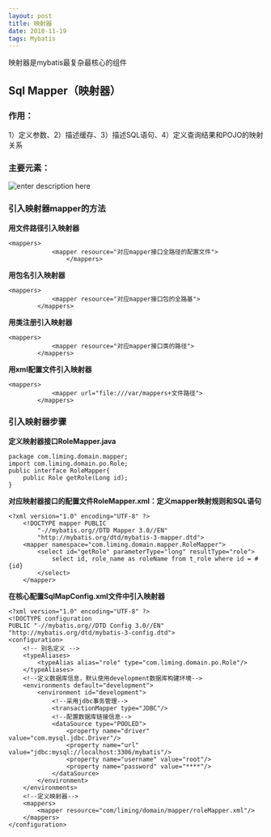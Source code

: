 ```yaml
--- 
layout: post
title: 映射器
date: 2018-11-19
tags: Mybatis
---
```

映射器是mybatis最复杂最核心的组件
## **Sql Mapper（映射器）**
### **作用：**  
1）定义参数、2）描述缓存、3）描述SQL语句、4）定义查询结果和POJO的映射关系  
### **主要元素：** 
![enter description
here](https://viabcde.github.io/images/2018-10-10/2018101028.png) 
###  **引入映射器mapper的方法**  
**用文件路径引入映射器**                           		
``` 
<mappers>
			<mapper resource="对应mapper接口全路径的配置文件">
                </mappers>
```

**用包名引入映射器**                           
``` 
<mappers>
			<mapper resource="对应mapper接口包的全路基">
		</mappers>
```

**用类注册引入映射器**                          
``` 
<mappers>
			<mapper resource="对应mapper接口类的路径">
		</mappers>
```

**用xml配置文件引入映射器**                          
``` 
<mappers>
			<mapper url="file:///var/mappers+文件路径">
		</mappers>
```

### **引入映射器步骤**

**定义映射器接口RoleMapper.java**                      

``` 
package com.liming.domain.mapper;
import com.liming.domain.po.Role;
public interface RoleMapper{
	public Role getRole(Long id);
}
```

 **对应映射器接口的配置文件RoleMapper.xml：定义mapper映射规则和SQL语句**

``` 
<?xml version="1.0" encoding="UTF-8" ?>  
    <!DOCTYPE mapper PUBLIC   
        "-//mybatis.org//DTD Mapper 3.0//EN"  
        "http://mybatis.org/dtd/mybatis-3-mapper.dtd">  
    <mapper namespace="com.liming.domain.mapper.RoleMapper">  
        <select id="getRole" parameterType="long" resultType="role">  
            select id, role_name as roleName from t_role where id = #{id} 
        </select>  
    </mapper>  
```
**在核心配置SqlMapConfig.xml文件中引入映射器**

``` 
<?xml version="1.0" encoding="UTF-8" ?>
<!DOCTYPE configuration
PUBLIC "-//mybatis.org//DTD Config 3.0//EN"
"http://mybatis.org/dtd/mybatis-3-config.dtd">
<configuration>	
	<!-- 别名定义 -->
	<typeAliases>
		<typeAlias alias="role" type="com.liming.domain.po.Role"/>
	</typeAliases>
	<!--定义数据库信息，默认使用development数据库构建环境-->
	<environments default="development">
		<environment id="development">
			<!--采用jdbc事务管理-->
			<transactionMapper type="JDBC"/>
			<!--配置数据库链接信息-->
			<dataSource type="POOLED">
				<property name="driver" value="com.mysql.jdbc.Driver"/>
				<property name="url" value="jdbc:mysql://localhost:3306/mybatis"/>
				<property name="username" value="root"/>
				<property name="password" value="****"/>
			</dataSource>	
		</environment>
	</environments>
	<!--定义映射器-->
	<mappers>
		<mapper resource="com/liming/domain/mapper/roleMapper.xml"/>
	</mappers>
</configuration>
```

